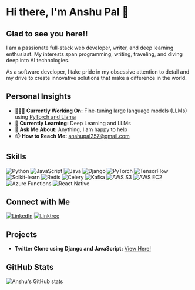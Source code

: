 # Hi there, I'm Anshu Pal 👋

## Glad to see you here!!
I am a passionate full-stack web developer, writer, and deep learning enthusiast. My interests span programming, writing, traveling, and diving deep into AI technologies.

As a software developer, I take pride in my obsessive attention to detail and my drive to create innovative solutions that make a difference in the world.

## Personal Insights

- 👨🏽‍💻 **Currently Working On:** Fine-tuning large language models (LLMs) using [PyTorch and Llama](https://github.com/anshuUnity/datascience-notebooks)
- 🌱 **Currently Learning:** Deep Learning and LLMs
- 💬 **Ask Me About:** Anything, I am happy to help
- 📫 **How to Reach Me:** [anshupal257@gmail.com](mailto:anshupal257@gmail.com)

## Skills
![Python](https://img.shields.io/badge/Python-3670A0?style=for-the-badge&logo=python&logoColor=ffdd54)
![JavaScript](https://img.shields.io/badge/JavaScript-323330?style=for-the-badge&logo=javascript&logoColor=F7DF1E)
![Java](https://img.shields.io/badge/Java-ED8B00?style=for-the-badge&logo=java&logoColor=white)
![Django](https://img.shields.io/badge/Django-092E20?style=for-the-badge&logo=django&logoColor=white)
![PyTorch](https://img.shields.io/badge/PyTorch-EE4C2C?style=for-the-badge&logo=pytorch&logoColor=white)
![TensorFlow](https://img.shields.io/badge/TensorFlow-FF6F00?style=for-the-badge&logo=tensorflow&logoColor=white)
![Scikit-learn](https://img.shields.io/badge/Scikit--learn-F7931E?style=for-the-badge&logo=scikit-learn&logoColor=white)
![Redis](https://img.shields.io/badge/Redis-DC382D?style=for-the-badge&logo=redis&logoColor=white)
![Celery](https://img.shields.io/badge/Celery-37814A?style=for-the-badge&logo=celery&logoColor=white)
![Kafka](https://img.shields.io/badge/Apache%20Kafka-231F20?style=for-the-badge&logo=apache-kafka&logoColor=white)
![AWS S3](https://img.shields.io/badge/AWS_S3-569A31?style=for-the-badge&logo=amazon-aws&logoColor=white)
![AWS EC2](https://img.shields.io/badge/AWS_EC2-FF9900?style=for-the-badge&logo=amazon-ec2&logoColor=white)
![Azure Functions](https://img.shields.io/badge/Azure_Functions-0062AD?style=for-the-badge&logo=azure-functions&logoColor=white)
![React Native](https://img.shields.io/badge/React_Native-20232A?style=for-the-badge&logo=react&logoColor=61DAFB)

## Connect with Me
[![LinkedIn](https://img.shields.io/badge/LinkedIn-anshu--deve-blue?style=flat&logo=linkedin)](https://www.linkedin.com/in/anshu-deve/)
[![Linktree](https://img.shields.io/badge/Work-linktree-green?style=flat&logo=linktree)](https://linktr.ee/anshu.deve)

## Projects
- **Twitter Clone using Django and JavaScript:** [View Here!](https://github.com/anshuUnity/twitter-clone)

## GitHub Stats
![Anshu's GitHub stats](https://github-readme-stats.vercel.app/api?username=anshuUnity&show_icons=true&theme=dark)
